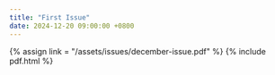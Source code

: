 ```yaml
---
title: "First Issue"
date: 2024-12-20 09:00:00 +0800
---
```


{% assign link = "/assets/issues/december-issue.pdf" %}
{% include pdf.html %}

